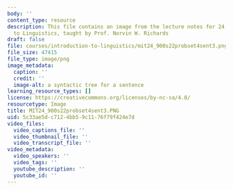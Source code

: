 ```yaml
---
body: ''
content_type: resource
description: This file contains an image from the lecture notes for 24.900 Introduction
  to Linguistics, taught by Prof. Norvin W. Richards
draft: false
file: courses/introduction-to-linguistics/mit24_900s22probset4sent3.png
file_size: 47415
file_type: image/png
image_metadata:
  caption: ''
  credit: ''
  image-alt: a syntactic tree for a sentence
learning_resource_types: []
license: https://creativecommons.org/licenses/by-nc-sa/4.0/
resourcetype: Image
title: MIT24_900s22probset4sent3.PNG
uid: 5c33ae5d-c712-4bb5-9c11-76f79f424e7d
video_files:
  video_captions_file: ''
  video_thumbnail_file: ''
  video_transcript_file: ''
video_metadata:
  video_speakers: ''
  video_tags: ''
  youtube_description: ''
  youtube_id: ''
---
```

